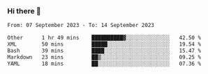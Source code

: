 ### Hi there 👋

<!--
**palaashatri/palaashatri** is a ✨ _special_ ✨ repository because its `README.md` (this file) appears on your GitHub profile.

Here are some ideas to get you started:

- 🔭 I’m currently working on ...
- 🌱 I’m currently learning ...
- 👯 I’m looking to collaborate on ...
- 🤔 I’m looking for help with ...
- 💬 Ask me about ...
- 📫 How to reach me: ...
- 😄 Pronouns: ...
- ⚡ Fun fact: ...
-->

<!--START_SECTION:waka-->

```txt
From: 07 September 2023 - To: 14 September 2023

Other      1 hr 49 mins    ██████████▓░░░░░░░░░░░░░░   42.50 %
XML        50 mins         █████░░░░░░░░░░░░░░░░░░░░   19.54 %
Bash       39 mins         ████░░░░░░░░░░░░░░░░░░░░░   15.47 %
Markdown   23 mins         ██▒░░░░░░░░░░░░░░░░░░░░░░   09.25 %
YAML       18 mins         ██░░░░░░░░░░░░░░░░░░░░░░░   07.36 %
```

<!--END_SECTION:waka-->
